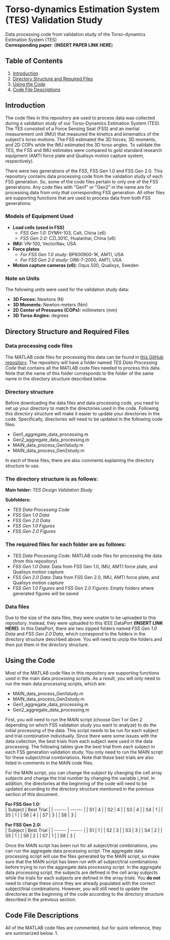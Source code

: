 # Torso-dynamics Estimation System (TES) Validation Study
Data processing code from validation study of the Torso-dynamics Estimation System (TES)
<br> **Corresponding paper**: (**INSERT PAPER LINK HERE**)

## Table of Contents
1. [Introduction](#introduction)
2. [Directory Structure and Required Files](#directory-structure-and-required-files)
3. [Using the Code](#using-the-code)
4. [Code File Descriptions](#code-file-descriptions)

## Introduction
The code files in this repository are used to process data was collected during a validation study of our Torso-Dynamics Estimation System (TES). The TES consisted of a Force Sensing Seat (FSS) and an inertial measurement unit (IMU) that measured the kinetics and kinematics of the subject's torso motions. The FSS estimated the 3D forces, 3D moments, and 2D COPs while the IMU estimated the 3D torso angles. To validate the TES, the FSS and IMU estimates were compared to gold standard research equipment (AMTI force plate and Qualisys motion capture system, respectively).

There were two generations of the FSS, FSS Gen 1.0 and FSS Gen 2.0. This repository contains data processing code from the validation study of each FSS generation. So, some of the code files pertain to only one of the FSS generations. Any code files with "Gen1" or "Gen2" in the name are for processing data from only that corresponding FSS generation. All other files are supporting functions that are used to process data from both FSS generations.

### Models of Equipment Used
- **Load cells (used in FSS)**
  - *FSS Gen 1.0:* DYMH-103, Calt, China (x6)
  - *FSS Gen 2.0:* CZL301C, Hualanhai, China (x6)
- **IMU:** VN-100, VectorNav, USA
- **Force plates**
  - *For FSS Gen 1.0 study:* BP600900-1K, AMTI, USA
  - *For FSS Gen 2.0 study:* OR6-7-2000, AMTI, USA
- **Motion capture cameras (x6):** Oqus 500, Qualisys, Sweden

### Note on Units
The following units were used for the validation study data:
- **3D Forces:** Newtons (N)
- **3D Moments:** Newton-meters (Nm)
- **2D Center of Pressures (COPs):** millimeters (mm)
- **3D Torso Angles:** degrees

## Directory Structure and Required Files
### Data processing code files
The MATLAB code files for processing this data can be found in [this GitHub repository](https://github.com/ssong47/TorsodynamicsEstimationSystem). The repository will have a folder named *TES Data Processing Code* that contains all the MATLAB code files needed to process this data. Note that the name of this folder corresponds to the folder of the same name in the directory structure described below.

### Directory structure
Before downloading the data files and data processing code, you need to set up your directory to match the directories used in the code. Following this directory structure will make it easier to update your directories in the code. Specifically, directories will need to be updated in the following code files:
- Gen1_aggregate_data_processing.m
- Gen2_aggregate_data_processing.m
- MAIN_data_process_Gen1study.m
- MAIN_data_process_Gen2study.m

In each of these files, there are also comments explaining the directory structure to use.

### The directory structure is as follows:

**Main folder:** *TES Design Validation Study* <br>

**Subfolders:**
- *TES Data Processing Code*
- *FSS Gen 1.0 Data*
- *FSS Gen 2.0 Data*
- *FSS Gen 1.0 Figures*
- *FSS Gen 2.0 Figures*

### The required files for each folder are as follows:
- *TES Data Processing Code:* MATLAB code files for processing the data (from this repository)
- *FSS Gen 1.0 Data:* Data from FSS Gen 1.0, IMU, AMTI force plate, and Qualisys motion capture
- *FSS Gen 2.0 Data:* Data from FSS Gen 2.0, IMU, AMTI force plate, and Qualisys motion capture
- *FSS Gen 1.0 Figures* and *FSS Gen 2.0 Figures:* Empty folders where generated figures will be saved <br>

### Data files
Due to the size of the data files, they were unable to be uploaded to this repository. Instead, they were uploaded to this IEEE DataPort **(INSERT LINK HERE)**. In this DataPort, there are two zipped folders named *FSS Gen 1.0 Data* and *FSS Gen 2.0 Data*, which correspond to the folders in the directory structure described above. You will need to unzip the folders and then put them in the directory structure.

## Using the Code
Most of the MATLAB code files in this repository are supporting functions used in the main data processing scripts. As a result, you will only need to run the main data processing scripts, which are:
- MAIN_data_process_Gen1study.m
- MAIN_data_process_Gen2study.m
- Gen1_aggregate_data_processing.m
- Gen2_aggregate_data_processing.m

First, you will need to run the MAIN script (choose Gen 1 or Gen 2 depending on which FSS validation study you want to analyze) to do the initial processing of the data. This script needs to be run for each subject and trial combination individually. Since there were some issues with the data collection, the best trials from each subject were used in the data processing. The following tables give the best trial from each subject in each FSS generation validation study. You only need to run the MAIN script for these subject/trial combinations. Note that these best trials are also listed in comments in the MAIN code files.

For the MAIN script, you can change the subject by changing the cell array *subjects* and change the trial number by changing the variable *i_trial*. In addition, the directories at the beginning of the code will need to be updated according to the directory structure mentioned in the previous section of this document. 

**For FSS Gen 1.0:**<br>
| Subject | Best Trial |
| ------ | ------ |
| S1 | 4 |
| S2 | 4 |
| S3 | 4 |
| S4 | 1 |
| S5 | 1 |
| S6 | 4 |
| S7 | 3 |
| S8 | 3 |

**For FSS Gen 2.0:**<br>
| Subject | Best Trial |
| ------ | ------ |
| S1 | 1 |
| S2 | 3 |
| S3 | 3 |
| S4 | 2 |
| S5 | 1 |
| S6 | 2 |
| S7 | 1 |
| S8 | 3 |

Once the MAIN script has been run for all subject/trial combinations, you can run the aggregate data processing script. The aggregate data processing script will use the files generated by the MAIN script, so make sure that the MAIN script has been run with all subject/trial combinations before trying to run the aggregate data processing script. In the aggregate data processing script, the subjects are defined in the cell array *subjects* while the trials for each subjects are defined in the array *trials*. You **do not** need to change these since they are already populated with the correct subject/trial combinations. However, you will still need to update the directories at the beginning of the code according to the directory structure described in the previous section.

## Code File Descriptions
All of the MATLAB code files are commented, but for quick reference, they are summarized below.
1. 


